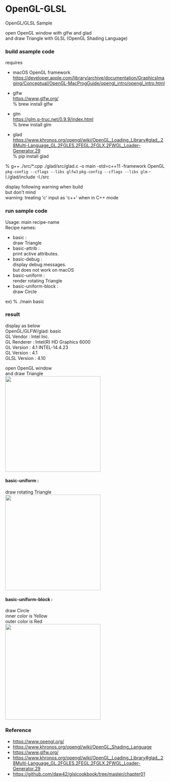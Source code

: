OpenGL-GLSL
===============

OpenGL/GLSL Sample <br/>

open OpenGL window with glfw and glad  <br/>
and draw Triangle with GLSL  (OpenGL Shading Language)  <br/>

### build asample code 
requires  <br/>
- macOS  OpenGL framework <br/>
https://developer.apple.com/library/archive/documentation/GraphicsImaging/Conceptual/OpenGL-MacProgGuide/opengl_intro/opengl_intro.html <br/>

- glfw <br/>
https://www.glfw.org/ <br/>
% brew install glfw <br/>

- glm <br/>
https://glm.g-truc.net/0.9.9/index.html <br/>
% brew install glm <br/>

- glad <br/>
https://www.khronos.org/opengl/wiki/OpenGL_Loading_Library#glad_.28Multi-Language_GL.2FGLES.2FEGL.2FGLX.2FWGL_Loader-Generator.29 <br/>
% pip install glad <br/>

% g++ ./src/*.cpp ./glad/src/glad.c -o main -std=c++11  -framework OpenGL `pkg-config --cflags --libs glfw3` `pkg-config --cflags --libs glm` -I./glad/include  -I./src <br/>


display following warning when build <br/>
but don't mind <br/>
warning: treating 'c' input as 'c++' when in C++ mode <br/>

### run sample code 
Usage: main recipe-name <br/>
Recipe names:  <br/>
- basic :  <br/>
draw Triangle <br/>
- basic-attrib : <br/>
print active attributes. <br/>
- basic-debug :  <br/>
display debug messages. <br/>
but does not work on macOS <br/>
- basic-uniform :  <br/>
render rotating Triangle <br/>
- basic-uniform-block :  <br/>
draw Circle  <br/>

ex)
% ./main basic <br/>


### result 
display as below <br/>
OpenGL/GLFW/glad: basic <br/>
GL Vendor    : Intel Inc. <br/>
GL Renderer  : Intel(R) HD Graphics 6000 <br/>
GL Version   : 4.1 INTEL-14.4.23 <br/>
GL Version   : 4.1 <br/>
GLSL Version : 4.10 <br/>

open OpenGL window <br/>
and draw Triangle <br/>
<image src="https://raw.githubusercontent.com/ohwada/MAC_cpp_Samples/master/OpenGL-GLSL/result/screenshot_basic.png" width="300" /><br/>

#### basic-uniform :  <br/>
draw rotating Triangle <br/>
<image src="https://raw.githubusercontent.com/ohwada/MAC_cpp_Samples/master/OpenGL-GLSL/result/screenshot_basic_uniform.png" width="300" /><br/>

#### basic-uniform-block :  <br/>
draw Circle <br/>
inner color is Yellow  <br/>
outer color is Red  <br/>
<image src="https://raw.githubusercontent.com/ohwada/MAC_cpp_Samples/master/OpenGL-GLSL/result/screenshot_basic_uniform_block.png" width="300" /><br/>


### Reference <br/>
- https://www.opengl.org/
- https://www.khronos.org/opengl/wiki/OpenGL_Shading_Language
- https://www.glfw.org/
- https://www.khronos.org/opengl/wiki/OpenGL_Loading_Library#glad_.28Multi-Language_GL.2FGLES.2FEGL.2FGLX.2FWGL_Loader-Generator.29
- https://github.com/daw42/glslcookbook/tree/master/chapter01

